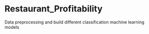 # Restaurant_Profitability
Data preprocessing and build different classification machine learning models 
